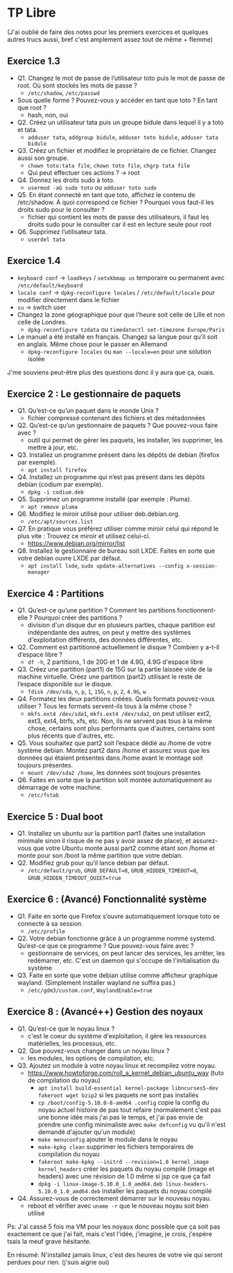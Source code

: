 # TP Libre

(J'ai oublié de faire des notes pour les premiers exercices et quelques autres trucs aussi, bref c'est amplement assez tout de même + flemme)

## Exercice 1.3

- Q1. Changez le mot de passe de l’utilisateur toto puis le mot de passe de root. Où sont stockés les mots de passe ? 
    - `/etc/shadow`, `/etc/passwd`
- Sous quelle forme ? Pouvez-vous y accéder en tant que toto ? En tant que root ? 
    - hash, non, oui
- Q2. Créez un utilisateur tata puis un groupe bidule dans lequel il y a toto et tata. 
    - `adduser tata`, `addgroup bidule`, `adduser toto bidule`, `adduser tata bidule`
- Q3. Créez un fichier et modifiez le propriétaire de ce fichier. Changez aussi son groupe. 
    - `chown toto:tata file`, `chown toto file`, `chgrp tata file`
    - Qui peut effectuer ces actions ? -> root
- Q4. Donnez les droits sudo à toto. 
    - `usermod -aG sudo toto` ou `adduser toto sudo`
- Q5. En étant connecté en tant que toto, affichez le contenu de /etc/shadow. À quoi correspond ce fichier ? Pourquoi vous faut-il les droits sudo pour le consulter ? 
    - fichier qui contient les mots de passe des utilisateurs, il faut les droits sudo pour le consulter car il est en lecture seule pour root
- Q6. Supprimez l’utilisateur tata. 
    - `userdel tata`

## Exercice 1.4

- `keyboard conf` -> `loadkeys` / `setxkbmap us` temporaire ou permanent avec `/etc/default/keyboard`
- `locale conf` -> `dpkg-reconfigure locales` / `/etc/default/locale` pour modifier directement dans le fichier 
- `su` -> switch user
- Changez la zone géographique pour que l’heure soit celle de Lille et non celle de Londres. 
    - `dpkg-reconfigure tzdata` ou `timedatectl set-timezone Europe/Paris`
- Le manuel a été installé en français. Changez sa langue pour qu’il soit en anglais. Même chose pour le passer en Allemand 
    - `dpkg-reconfigure locales` ou `man --locale=en` pour une solution isolée

J'me souviens peut-être plus des questions donc il y aura que ça, ouais.
## Exercice 2 : Le gestionnaire de paquets

- Q1. Qu’est-ce qu’un paquet dans le monde Unix ? 
    - fichier compressé contenant des fichiers et des métadonnées
- Q2. Qu’est-ce qu’un gestionnaire de paquets ? Que pouvez-vous faire avec ? 
    - outil qui permet de gérer les paquets, les installer, les supprimer, les mettre à jour, etc.
- Q3. Installez un programme présent dans les dépôts de debian (firefox par exemple). 
    - `apt install firefox`
- Q4. Installez un programme qui n’est pas présent dans les dépôts debian (codium par exemple). 
    - `dpkg -i codium.deb`
- Q5. Supprimez un programme installé (par exemple : Pluma). 
    - `apt remove pluma`
- Q6. Modifiez le miroir utilisé pour utiliser deb.debian.org. 
    - `/etc/apt/sources.list`
- Q7. En pratique vous préférez utiliser comme miroir celui qui répond le plus vite : Trouvez ce miroir et utilisez celui-ci. 
    - https://www.debian.org/mirror/list
- Q8. Installez le gestionnaire de bureau soit LXDE. Faites en sorte que votre debian ouvre LXDE par défaut. 
    - `apt install lxde`, `sudo update-alternatives --config x-session-manager`
        
## Exercice 4 : Partitions

- Q1. Qu’est-ce qu’une partition ? Comment les partitions fonctionnent-elle ? Pourquoi créer des partitions ? 
    - division d'un disque dur en plusieurs parties, chaque partition est indépendante des autres, on peut y mettre des systèmes d'exploitation différents, des données différentes, etc.
- Q2. Comment est partitionné actuellement le disque ? Combien y a-t-il d’espace libre ? 
    - `df -h`, 2 partitions, 1 de 20G et 1 de 4.9G, 4.9G d'espace libre
- Q3. Créez une partition (part1) de 15G sur la partie laissée vide de la machine virtuelle. Créez une partition (part2) utilisant le reste de l’espace disponible sur le disque.
    - `fdisk /dev/sda`, `n`, `p`, `1`, `15G`, `n`, `p`, `2`, `4.9G`, `w`
- Q4. Formatez les deux partitions créées. Quels formats pouvez-vous utiliser ? Tous les formats servent-ils tous à la même chose ? 
    - `mkfs.ext4 /dev/sda1`, `mkfs.ext4 /dev/sda2`, on peut utiliser ext2, ext3, ext4, btrfs, xfs, etc. Non, ils ne servent pas tous à la même chose, certains sont plus performants que d'autres, certains sont plus récents que d'autres, etc. 
- Q5. Vous souhaitez que part2 soit l’espace dédié au /home de votre système debian. Montez part2 dans /home et assurez vous que les données qui étaient présentes dans /home avant le montage soit toujours présentes. 
    - `mount /dev/sda2 /home`, les données sont toujours présentes
- Q6. Faites en sorte que la partition soit montée automatiquement au démarrage de votre machine. 
    - `/etc/fstab`
    
## Exercice 5 : Dual boot

- Q1. Installez un ubuntu sur la partition part1 (faites une installation minimale sinon il risque de ne pas y avoir assez de place), et assurez-vous que votre Ubuntu monte aussi part2 comme étant son /home et monte pour son /boot la même partition que votre debian. 
- Q2. Modifiez grub pour qu’il lance debian par défaut. 
    - `/etc/default/grub`, `GRUB_DEFAULT=0`, `GRUB_HIDDEN_TIMEOUT=0`, `GRUB_HIDDEN_TIMEOUT_QUIET=true`
    
## Exercice 6 : (Avancé) Fonctionnalité système

- Q1. Faite en sorte que Firefox s’ouvre automatiquement lorsque toto se connecte à sa session. 
    - `/etc/profile`
- Q2. Votre debian fonctionne grâce à un programme nommé systemd. Qu’est-ce que ce programme ? Que pouvez-vous faire avec ? 
    - gestionnaire de services, on peut lancer des services, les arrêter, les redémarrer, etc. C'est un daemon qui s'occupe de l'initialisation du système
- Q3. Faite en sorte que votre debian utilise comme afficheur graphique wayland. (Simplement installer wayland ne suffira pas.) 
    - `/etc/gdm3/custom.conf`, `WaylandEnable=true`

## Exercice 8 : (Avancé++) Gestion des noyaux

- Q1. Qu’est-ce que le noyau linux ? 
    - c'est le coeur du système d'exploitation, il gère les ressources matérielles, les processus, etc.
- Q2. Que pouvez-vous changer dans un noyau linux ? 
    - les modules, les options de compilation, etc.
- Q3. Ajoutez un module à votre noyau linux et recompilez votre noyau. 
    - https://www.howtoforge.com/roll_a_kernel_debian_ubuntu_way (tuto de compilation du noyau)
        - `apt install build-essential kernel-package libncurses5-dev fakeroot wget bzip2` si les paquets ne sont pas installés
        - `cp /boot/config-5.10.0-8-amd64 .config` copie la config du noyau actuel histoire de pas tout refaire (normalement c'est pas une bonne idée mais j'ai pas le temps, et j'ai pas envie de prendre une config minimaliste avec `make defconfig` vu qu'il n'est demandé d'ajouter qu'un module)
        - `make menuconfig` ajouter le module dans le noyau
        - `make-kpkg clean` supprimer les fichiers temporaires de compilation du noyau
        - `fakeroot make-kpkg --initrd --revision=1.0 kernel_image kernel_headers` créer les paquets du noyau compilé (image et headers) avec une révision de 1.0 même si jsp ce que ça fait
        - `dpkg -i linux-image-5.10.0_1.0_amd64.deb linux-headers-5.10.0_1.0_amd64.deb` installer les paquets du noyau compilé
- Q4. Assurez-vous de correctement démarrer sur le nouveau noyau. 
    - reboot et vérifier avec `uname -r` que le nouveau noyau soit bien utilisé 

Ps: J'ai cassé 5 fois ma VM pour les noyaux donc possible que ça soit pas exactement ce que j'ai fait, mais c'est l'idée, j'imagine, je crois, j'espère tsais la meuf grave hésitante.

En résumé: N'installez jamais linux, c'est des heures de votre vie qui seront perdues pour rien. (j'suis aigrie oui)